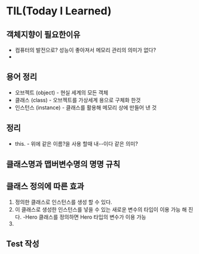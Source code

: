 # TIL(Today I Learned)

## 객체지향이 필요한이유
 - 컴퓨터의 발전으로? 성능이 좋아져서 메모리 관리의 의미가 없다?
 - 

## 용어 정리
 - 오브젝트 (object) - 현실 세계의 모든 객체
 - 클래스 (class) - 오브젝트를 가상세계 용으로 구체화 한것
 - 인스턴스 (instance) - 클래스를 활용해 메모리 상에 만들어 낸 것


## 정리
 - this. - 위에 같은 이름?을 사용 할때 내--이다 같은 의미?


## 클래스명과 맵버변수명의 명명 규칙


## 클래스 정의에 따른 효과
1. 정의한 클래스로 인스턴스를 생성 할 수 있다.
2. 이 클래스로 생성한 인스턴스를 넣을 수 있는 새로운 변수의 타입이 이용 가능 해 진다.
    -Hero 클래스를 정의하면 Hero 타입의 변수가 이용 가능
3. 


## Test 작성